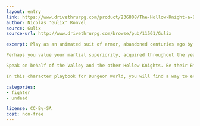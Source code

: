 ```yaml
---
layout: entry
link: https://www.drivethrurpg.com/product/236808/The-Hollow-Knight-a-Dungeon-World-playbook
author: Nicolas 'Gulix' Ronvel 
source: Gulix
source-url: http://www.drivethrurpg.com/browse/pub/11561/Gulix

excerpt: Play as an animated suit of armor, abandoned centuries ago by its Creator in the aftermath of the Divine War. Would you like to come back into favour with Him, or do you just want to get the rest you deserve? Unless your goal is to discover new places ? You already walk through all the known lands, but places and people are changing. Find out about these changes as you travel.

Perhaps you value your martial superiority, acquired throughout the years spent selling your services. Protect your allies and develop your military leadership skills. Many are willing to acquire the services of a Divine War Veteran.

Speak on behalf of the Valley and the other Hollow Knights. Be their Emissary! Your nation has a special place on the political and commercial chessboard, and your people are anachronistic. How do other countries see you? Will you proudly wear your colours?

In this character playbook for Dungeon World, you will find a way to experience the adventures of a Hollow Knight, an armor endowed with a spirit, blocked in this world for centuries and abandoned by its Divine Creator. Use Moves specific to this playbook, which borrows from others such as the Paladin, the Wayfarer or the Defender. Answer questions provided to help you integrate this type of character into a Session Zero. And discover the Design Notes that will help you understand the choices I've made.

categories:
- fighter
- undead

license: CC-By-SA
cost: non-free
---
```

